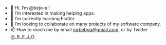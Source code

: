 - 👋 Hi, I’m @bejo-s !
- 👀 I’m interested in making helping apps.
- 🌱 I’m currently learning Flutter.
- 💞️ I’m looking to collaborate on many projects of my software company.
- 📫 How to reach me by email mrbebga@gmail.com, or by Twitter @_B_E_J_O.

<!---
bejo-s/SOL is a ✨ special ✨ repository because its `README.md` (this file) appears on your GitHub profile.
You can click the Preview link to take a look at your changes.
--->
